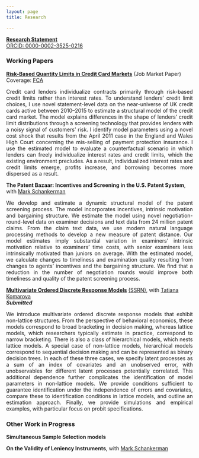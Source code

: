```yaml
---
layout: page
title: Research

---
```


<base target="_blank">

[**Research Statement**](img/rs.pdf) <br>
[ORCID: 0000-0002-3525-0216](https://orcid.org/0000-0002-3525-0216)

### Working Papers

[**Risk-Based Quantity Limits in Credit Card Markets**](img/jmp.pdf) (Job Market Paper) <br>
Coverage: [FCA](https://www.fca.org.uk/publications/research/interest-rates-risk-based-credit-limits-uk-credit-card-market) <br>

<p style='text-align: justify;'> <span style="font-size:1em;"> Credit card lenders individualize contracts primarily through risk-based credit limits rather than interest rates. To understand lenders’ credit limit choices, I use novel statement-level data on the near-universe of UK credit cards active between 2010–2015 to estimate a structural model of the credit card market. The model explains differences in the shape of lenders’ credit limit distributions through a screening technology that provides lenders with a noisy signal of customers’ risk. I identify model parameters using a novel cost shock that results from the April 2011 case in the England and Wales High Court concerning the mis-selling of payment protection insurance. I use the estimated model to evaluate a counterfactual scenario in which lenders can freely individualize interest rates and credit limits, which the existing environment precludes. As a result, individualized interest rates and credit limits emerge, profits increase, and borrowing becomes more dispersed as a result. </span> </p>

**The Patent Bazaar: Incentives and Screening in the U.S. Patent System**, with [Mark Schankerman](https://personal.lse.ac.uk/schanker/)

<p style='text-align: justify;'> <span style="font-size:1em;"> We develop and estimate a dynamic structural model of the patent screening process. The model incorporates incentives, intrinsic motivation and bargaining structure. We estimate the model using novel negotiation-round-level data on examiner decisions and text data from 24 million patent claims. From the claim text data, we use modern natural language processing methods to develop a new measure of patent distance. Our model estimates imply substantial variation in examiners’ intrinsic motivation relative to examiners’ time costs, with senior examiners less intrinsically motivated than juniors on average. With the estimated model, we calculate changes to timeliness and examination quality resulting from changes to agents’ incentives and the bargaining structure. We find that a reduction in the number of negotiation rounds would improve both timeliness and quality of the patent screening process.  </span> </p>

[**Multivariate Ordered Discrete Response Models**](img/KM20230215.pdf) [(SSRN)](https://papers.ssrn.com/sol3/papers.cfm?abstract_id=4103429), with [Tatiana Komarova](https://personalpages.manchester.ac.uk/staff/tatiana.komarova/) <br>
***Submitted***

<p style='text-align: justify;'> <span style="font-size:1em;">  We introduce multivariate ordered discrete response models that exhibit non-lattice structures. From the perspective of behavioral economics, these models correspond to broad bracketing in decision making, whereas lattice models, which researchers typically estimate in practice, correspond to narrow bracketing. There is also a class of hierarchical models, which nests lattice models. A special case of non-lattice models, hierarchical models correspond to sequential decision making and can be represented as binary decision trees. In each of these three cases, we specify latent processes as a sum of an index of covariates and an unobserved error, with unobservables for different latent processes potentially correlated. This additional dependence further complicates the identification of model parameters in non-lattice models. We provide conditions sufficient to guarantee identification under the independence of errors and covariates, compare these to identification conditions in lattice models, and outline an estimation approach. Finally, we provide simulations and empirical examples, with particular focus on probit specifications.  </span> </p>

### Other Work in Progress

**Simultaneous Sample Selection models**

**On the Validity of Leniency Instruments**, with [Mark Schankerman](https://personal.lse.ac.uk/schanker/)
